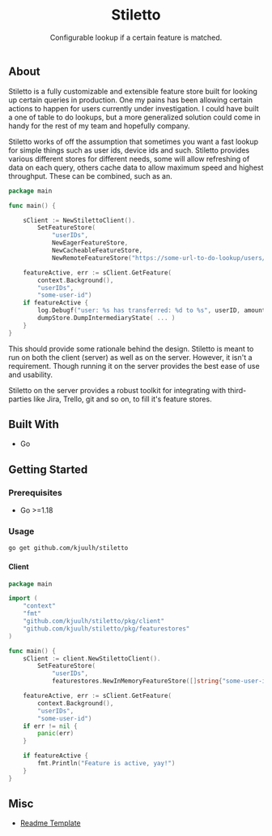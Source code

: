 <h1 align="center">
Stiletto 
</h1>

<div align="center">
  Configurable lookup if a certain feature is matched.
  <br />
  <br />
</div>

## About

Stiletto is a fully customizable and extensible feature store
built for looking up certain queries in production. One my pains
has been allowing certain actions to happen for users currently
under investigation. I could have built a one of table to do lookups,
but a more generalized solution could come in handy for the rest of
my team and hopefully company.

Stiletto works of off the assumption that sometimes you want a fast lookup for simple things such as user ids, device
ids and such. Stiletto provides various different stores for different needs, some will allow refreshing of data on each
query, others cache data to allow maximum speed and highest throughput. These can be combined, such as an.

```go
package main

func main() {

	sClient := NewStilettoClient().
		SetFeatureStore(
			"userIDs",
			NewEagerFeatureStore,
			NewCacheableFeatureStore,
			NewRemoteFeatureStore("https://some-url-to-do-lookup/users/"))

	featureActive, err := sClient.GetFeature(
		context.Background(),
		"userIDs",
		"some-user-id")
	if featureActive {
		log.Debugf("user: %s has transferred: %d to %s", userID, amount, otherUserID)
		dumpStore.DumpIntermediaryState( ... )
	}
}
```

This should provide some rationale behind the design. Stiletto is meant to run on both the client (server) as well as on
the server. However, it isn't a requirement. Though running it on the server provides the best ease of use and
usability.

Stiletto on the server provides a robust toolkit for integrating with third-parties like Jira, Trello, git and so on, to
fill it's feature stores.

## Built With

- Go

## Getting Started

### Prerequisites

- Go >=1.18

### Usage

```bash
go get github.com/kjuulh/stiletto
```

#### Client

```go
package main

import (
	"context"
	"fmt"
	"github.com/kjuulh/stiletto/pkg/client"
	"github.com/kjuulh/stiletto/pkg/featurestores"
)

func main() {
	sClient := client.NewStilettoClient().
		SetFeatureStore(
			"userIDs",
			featurestores.NewInMemoryFeatureStore([]string{"some-user-id"}))

	featureActive, err := sClient.GetFeature(
		context.Background(),
		"userIDs",
		"some-user-id")
	if err != nil {
		panic(err)
	}

	if featureActive {
		fmt.Println("Feature is active, yay!")
	}
}
```

## Misc

- [Readme Template](https://github.com/dec0dOS/amazing-github-template/blob/main/README.md)
